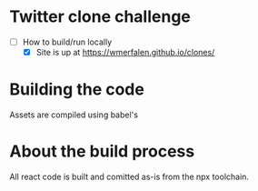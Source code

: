# Twitter clone challenge
- [ ] How to build/run locally
    - [x] Site is up at https://wmerfalen.github.io/clones/

# 

# Building the code
Assets are compiled using babel's 

# About the build process
All react code is built and comitted as-is from the npx toolchain. 
